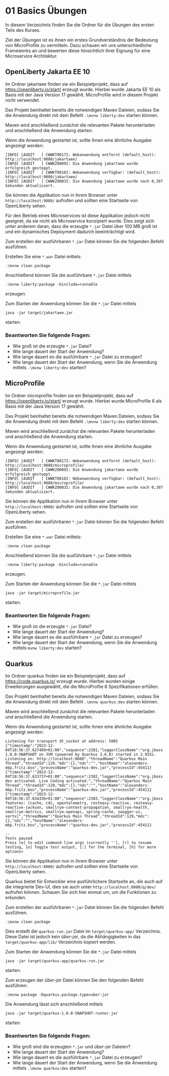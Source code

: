# 01 Basics Übungen

In diesem Verzeichnis finden Sie die Ordner für die Übungen des ersten Teils des Kurses.

Ziel der Übungen ist es ihnen ein erstes Grundverständnis der Bedeutung von MicroProfile zu vermitteln. 
Dazu schauen wir uns unterschiedliche Frameworks an und bewerten diese hinsichtlich ihrer Eignung für eine Microservice Architektur.

## OpenLiberty Jakarta EE 10

Im Ordner jakartaee finden sie ein Beispielprojekt, dass auf https://openliberty.io/start/ erzeugt wurde.
Hierbei wurde Jakarta EE 10 als Basis mit der Java Version 17 gewählt. MicroProfile wird in diesem Projekt nicht verwendet.

Das Projekt beinhaltet bereits die notwendigen Maven Dateien, sodass Sie die Anwendung direkt mit dem Befehl `.\mvnw liberty:dev` starten können.

Maven wird anschließend zunächst die relevanten Pakete herunterladen und anschließend die Anwendung starten.

Wenn die Anwendung gestartet ist, sollte ihnen eine ähnliche Ausgabe angezeigt werden:

```
[INFO] [AUDIT   ] CWWKT0017I: Webanwendung entfernt (default_host): http://localhost:9080/jakartaee/
[INFO] [AUDIT   ] CWWKZ0009I: Die Anwendung jakartaee wurde erfolgreich gestoppt.
[INFO] [AUDIT   ] CWWKT0016I: Webanwendung verfügbar: (default_host): http://localhost:9080/jakartaee/
[INFO] [AUDIT   ] CWWKZ0003I: Die Anwendung jakartaee wurde nach 0,397 Sekunden aktualisiert.
``` 

Sie können die Applikation nun in ihrem Browser unter `http://localhost:9080/` aufrufen und sollten eine Startseite von OpenLiberty sehen.

Für den Betrieb eines Microservices ist diese Applikation jedoch nicht geeignet, da sie nicht als Microservice konzipiert wurde.
Dies zeigt sich unter anderem daran, dass die erzeugte `*.jar` Datei über 100 MB groß ist und ein dynamisches Deployment dadurch beeinträchtigt wird.

Zum erstellen der ausführbaren `*.jar` Datei können Sie die folgenden Befehl ausführen.

Erstellen Sie eine `*.war` Datei mittels:
```
.\mvnw clean package
```

Anschließend können Sie die ausführbare `*.jar` Datei mittels
```
.\mvnw liberty:package -Dinclude=runnable
```
erzeugen. 

Zum Starten der Anwendung können Sie die `*.jar` Datei mittels
```
java -jar target/jakartaee.jar
```
starten.

### Beantworten Sie folgende Fragen:

* Wie groß ist die erzeugte `*.jar` Datei?
* Wie lange dauert der Start der Anwendung?
* Wie lange dauert es die ausführbare `*.jar` Datei zu erzeugen?
* Wie lange dauert der Start der Anwendung, wenn Sie die Anwendung mittels `.\mvnw liberty:dev` starten?

## MicroProfile 

Im Ordner microprofile finden sie ein Beispielprojekt, dass auf https://openliberty.io/start/ erzeugt wurde.
Hierbei wurde MicroProfile 6 als Basis mit der Java Version 17 gewählt. 

Das Projekt beinhaltet bereits die notwendigen Maven Dateien, sodass Sie die Anwendung direkt mit dem Befehl `.\mvnw liberty:dev` starten können.

Maven wird anschließend zunächst die relevanten Pakete herunterladen und anschließend die Anwendung starten.

Wenn die Anwendung gestartet ist, sollte ihnen eine ähnliche Ausgabe angezeigt werden:

```
[INFO] [AUDIT   ] CWWKT0017I: Webanwendung entfernt (default_host): http://localhost:9080/microprofile/
[INFO] [AUDIT   ] CWWKZ0009I: Die Anwendung jakartaee wurde erfolgreich gestoppt.
[INFO] [AUDIT   ] CWWKT0016I: Webanwendung verfügbar: (default_host): http://localhost:9080/microprofile/
[INFO] [AUDIT   ] CWWKZ0003I: Die Anwendung jakartaee wurde nach 0,397 Sekunden aktualisiert.
``` 

Sie können die Applikation nun in ihrem Browser unter `http://localhost:9080/` aufrufen und sollten eine Startseite von OpenLiberty sehen.

Zum erstellen der ausführbaren `*.jar` Datei können Sie die folgenden Befehl ausführen.

Erstellen Sie eine `*.war` Datei mittels:
```
.\mvnw clean package
```

Anschließend können Sie die ausführbare `*.jar` Datei mittels
```
.\mvnw liberty:package -Dinclude=runnable
```
erzeugen.

Zum Starten der Anwendung können Sie die `*.jar` Datei mittels
```
java -jar target/microprofile.jar
```
starten.

### Beantworten Sie folgende Fragen:

* Wie groß ist die erzeugte `*.jar` Datei?
* Wie lange dauert der Start der Anwendung?
* Wie lange dauert es die ausführbare `*.jar` Datei zu erzeugen?
* Wie lange dauert der Start der Anwendung, wenn Sie die Anwendung mittels `mvnw liberty:dev` starten?


## Quarkus

Im Ordner quarkus finden sie ein Beispielprojekt, dass auf https://code.quarkus.io/ erzeugt wurde.
Hierbei wurden einige Erweiterungen ausgewählt, die die MicroProfile 6 Spezifikationen erfüllen.

Das Projekt beinhaltet bereits die notwendigen Maven Dateien, sodass Sie die Anwendung direkt mit dem Befehl `.\mvnw quarkus:dev` starten können.

Maven wird anschließend zunächst die relevanten Pakete herunterladen und anschließend die Anwendung starten.

Wenn die Anwendung gestartet ist, sollte ihnen eine ähnliche Ausgabe angezeigt werden:

```
Listening for transport dt_socket at address: 5005
{"timestamp":"2023-12-04T18:56:37.627409+01:00","sequence":2381,"loggerClassName":"org.jboss.logging.Logger","loggerName":"io.quarkus","level":"INFO","message":"quarkus 1.0.0-SNAPSHOT on JVM (powered by Quarkus 3.6.0) started in 2.955s. Listening on: http://localhost:8080","threadName":"Quarkus Main Thread","threadId":129,"mdc":{},"ndc":"","hostName":"alexanders-mbp.fritz.box","processName":"quarkus-dev.jar","processId":45411}
{"timestamp":"2023-12-04T18:56:37.633737+01:00","sequence":2382,"loggerClassName":"org.jboss.logging.Logger","loggerName":"io.quarkus","level":"INFO","message":"Profile dev activated. Live Coding activated.","threadName":"Quarkus Main Thread","threadId":129,"mdc":{},"ndc":"","hostName":"alexanders-mbp.fritz.box","processName":"quarkus-dev.jar","processId":45411}
{"timestamp":"2023-12-04T18:56:37.634336+01:00","sequence":2383,"loggerClassName":"org.jboss.logging.Logger","loggerName":"io.quarkus","level":"INFO","message":"Installed features: [cache, cdi, opentelemetry, resteasy-reactive, resteasy-reactive-jackson, smallrye-context-propagation, smallrye-health, smallrye-metrics, smallrye-openapi, spring-cache, swagger-ui, vertx]","threadName":"Quarkus Main Thread","threadId":129,"mdc":{},"ndc":"","hostName":"alexanders-mbp.fritz.box","processName":"quarkus-dev.jar","processId":45411}

--
Tests paused
Press [e] to edit command line args (currently ''), [r] to resume testing, [o] Toggle test output, [:] for the terminal, [h] for more options>

``` 

Sie können die Applikation nun in ihrem Browser unter `http://localhost:8080/` aufrufen und sollten eine Startseite von OpenLiberty sehen.

Quarkus bietet für Entwickler eine ausführlichere Startseite an, die auch auf die integrierte Dev-UI, dies sie auch unter
`http://localhost:8080/q/dev/` aufrufen können. Schauen Sie sich hier einmal um, um die Funktionen zu erkunden.

Zum erstellen der ausführbaren `*.jar` Datei können Sie die folgenden Befehl ausführen.

```
.\mvnw clean package
```

Dies erstellt die `quarkus-run.jar` Datei im `target/quarkus-app/` Verzeichnis. Diese Datei ist jedoch kein _über-jar_, 
da die Abhängigkeiten in das `target/quarkus-app/lib/` Verzeichnis kopiert werden.

Zum Starten der Anwendung können Sie die `*.jar` Datei mittels
```
java -jar target/quarkus-app/quarkus-run.jar
```
starten.

Zum erzeugen der _über-jar_ Datei können Sie den folgenden Befehl ausführen:
```
.\mvnw package -Dquarkus.package.type=uber-jar
```

Die Anwendung lässt sich anschließend mittels
```
java -jar target/quarkus-1.0.0-SNAPSHOT-runner.jar
```
starten.

### Beantworten Sie folgende Fragen:

* Wie groß sind die erzeugten `*.jar` und _über-jar_ Dateien?
* Wie lange dauert der Start der Anwendung?
* Wie lange dauert es die ausführbare `*.jar` Datei zu erzeugen?
* Wie lange dauert der Start der Anwendung, wenn Sie die Anwendung mittels `.\mvnw quarkus:dev` starten?